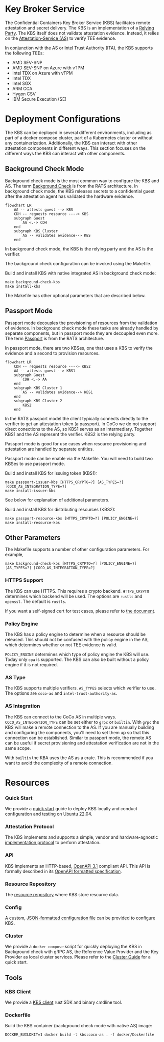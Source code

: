# Key Broker Service

The Confidential Containers Key Broker Service (KBS) facilitates remote attestation and secret delivery.
The KBS is an implementation of a [Relying Party](https://www.ietf.org/archive/id/draft-ietf-rats-architecture-22.html).
The KBS itself does not validate attestation evidence. Instead, it relies on the [Attestation-Service (AS)](https://github.com/confidential-containers/attestation-service) to verify TEE evidence.

In conjunction with the AS or Intel Trust Authority (ITA), the KBS supports the following TEEs:

- AMD SEV-SNP
- AMD SEV-SNP on Azure with vTPM
- Intel TDX on Azure with vTPM
- Intel TDX
- Intel SGX
- ARM CCA
- Hygon CSV
- IBM Secure Execution (SE)

# Deployment Configurations

The KBS can be deployed in several different environments, including as part of a docker compose cluster, part of a Kubernetes cluster
or without any containerization. Additionally, the KBS can interact with other attestation components in different ways.
This section focuses on the different ways the KBS can interact with other components.

## Background Check Mode

Background check mode is the most common way to configure the KBS and AS.
The term [Background Check](https://www.ietf.org/archive/id/draft-ietf-rats-architecture-22.html#section-5.2) is from the RATS architecture.
In background check mode, the KBS releases secrets to a confidential guest after the attestation agent has validated the hardware evidence.

```mermaid
flowchart LR
    AA -- attests guest --> KBS
    CDH -- requests resource ----> KBS
    subgraph Guest
        AA <.-> CDH
    end
    subgraph KBS Cluster
        AS -- validates evidence--> KBS
    end
```
In background check mode, the KBS is the relying party and the AS is the verifier.

The background check configuration can be invoked using the Makefile.

Build and install KBS with native integrated AS in background check mode:
```shell
make background-check-kbs
make install-kbs
```

The Makefile has other optional parameters that are described below.

## Passport Mode

Passport mode decouples the provisioning of resources from the validation of evidence.
In background check mode these tasks are already handled by separate components,
but in passport mode they are decoupled even more.
The term [Passport](https://www.ietf.org/archive/id/draft-ietf-rats-architecture-22.html#section-5.1) is from the RATS architecture.

In passport mode, there are two KBSes, one that uses a KBS to verify the evidence and a second to provision resources.

```mermaid
flowchart LR
    CDH -- requests resource ----> KBS2
    AA -- attests guest --> KBS1
    subgraph Guest
        CDH <.-> AA
    end
    subgraph KBS Cluster 1
        AS -- validates evidence--> KBS1
    end
    subgraph KBS Cluster 2
        KBS2
    end
```

In the RATS passport model the client typically connects directly to the verifier to get an attestation token (a passport).
In CoCo we do not support direct conections to the AS, so KBS1 serves as an intermediary.
Together KBS1 and the AS represent the verifier.
KBS2 is the relying party.

Passport mode is good for use cases when resource provisioning and attestation are handled by separate entities.

Passport mode can be enable via the Makefile.
You will need to build two KBSes to use passport mode.

Build and install KBS for issuing token (KBS1):
```shell
make passport-issuer-kbs [HTTPS_CRYPTO=?] [AS_TYPES=?] [COCO_AS_INTEGRATION_TYPE=?]
make install-issuer-kbs
```

See below for explanation of additional parameters.

Build and install KBS for distributing resources (KBS2):
```shell
make passport-resource-kbs [HTTPS_CRYPTO=?] [POLICY_ENGINE=?]
make install-resource-kbs
```

## Other Parameters

The Makefile supports a number of other configuration parameters.
For example,
```shell
make background-check-kbs [HTTPS_CRYPTO=?] [POLICY_ENGINE=?] [AS_TYPES=?] [COCO_AS_INTEGRATION_TYPE=?]
```

### HTTPS Support

The KBS can use HTTPS. This requires a crypto backend.
`HTTPS_CRYPTO` determines which backend will be used.
The options are `rustls` and `openssl`. The default is `rustls`.

If you want a self-signed cert for test cases, please refer to [the document](docs/self-signed-https.md).

### Policy Engine

The KBS has a policy engine to determine when a resource should be released.
This should not be confused with the policy engine in the AS,
which determines whether or not TEE evidence is valid.

`POLICY_ENGINE` determines which type of policy engine the KBS will use.
Today only `opa` is supported. The KBS can also be built without a policy engine
if it is not required.

### AS Type

The KBS supports multiple verifiers.
`AS_TYPES` selects which verifier to use.
The options are `coco-as` and `intel-trust-authority-as`.

### AS Integration

The KBS can connect to the CoCo AS in multiple ways.
`COCO_AS_INTEGRATION_TYPE` can be set either to `grpc` or `builtin`.
With `grpc` the KBS will make a remote connection to the AS.
If you are manually building and configuring the components,
you'll need to set them up so that this connection can be established.
Similar to passport mode, the remote AS can be useful if secret provisioning
and attestation verification are not in the same scope.

With `builtin` the KBA uses the AS as a crate. This is recommended if you want
to avoid the complexity of a remote connection.

# Resources

### Quick Start

We provide a [quick start](./quickstart.md) guide to deploy KBS locally and conduct configuration and testing on Ubuntu 22.04.

### Attestation Protocol
The KBS implements and supports a simple, vendor and hardware-agnostic
[implementation protocol](./docs/kbs_attestation_protocol.md) to perform attestation.

### API
KBS implements an HTTP-based, [OpenAPI 3.1](https://spec.openapis.org/oas/v3.1.0) compliant API.
This API is formally described in its [OpenAPI formatted specification](./docs/kbs.yaml).

### Resource Repository
The [resource repository](./docs/resource_repository.md) where KBS store resource data.

### Config
A custom, [JSON-formatted configuration file](./docs/config.md) can be provided to configure KBS.

### Cluster
We provide a `docker compose` script for quickly deploying the KBS in Background check with gRPC AS,
the Reference Value Provider and the Key Provider
as local cluster services. Please refer to the [Cluster Guide](./docs/cluster.md)
for a quick start.

## Tools

### KBS Client
We provide a [KBS client](./tools/client/) rust SDK and binary cmdline tool.

### Dockerfile
Build the KBS container (background check mode with native AS) image:

```shell
DOCKER_BUILDKIT=1 docker build -t kbs:coco-as . -f docker/Dockerfile
```
